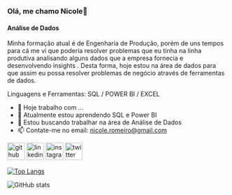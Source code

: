 ### Olá, me chamo Nicole👋
#### Análise de Dados
Minha formação atual é de Engenharia de Produção, porém de uns tempos para cá me vi que poderia resolver problemas que eu tinha na linha produtiva analisando alguns dados que a empresa fornecia e desenvolvendo insights . Desta forma, hoje estou na área de dados para que assim eu possa resolver problemas de negócio através de ferramentas de dados.

Linguagens e Ferramentas: SQL / POWER BI / EXCEL

- 🔭 Hoje trabalho com ... 
- 🌱 Atualmente estou aprendendo SQL e Power BI 
- 👯 Estou buscando trabalhar na área de Análise de Dados 
- 📫 Contate-me no email: nicole.romeiro@gmail.com 


[<img src='https://cdn.jsdelivr.net/npm/simple-icons@3.0.1/icons/github.svg' alt='github' height='40'>](https://github.com/NicoleRomeiro) [<img src='https://cdn.jsdelivr.net/npm/simple-icons@3.0.1/icons/linkedin.svg' alt='linkedin' height='40'>](https://www.linkedin.com/in/nicole-romeiro-2a6a611a1/)  [<img src='https://cdn.jsdelivr.net/npm/simple-icons@3.0.1/icons/instagram.svg' alt='instagram' height='40'>](https://instagram.com/nicoleromeiro?igshid=ZDdkNTZiNTM=/)  [<img src='https://cdn.jsdelivr.net/npm/simple-icons@3.0.1/icons/twitter.svg' alt='twitter' height='40'>](https://twitter.com/Nicole_Romeiro)  

[![Top Langs](https://github-readme-stats.vercel.app/api/top-langs/?username=NicoleRomeiro)](https://github.com/anuraghazra/github-readme-stats)

![GitHub stats](https://github-readme-stats.vercel.app/api?username=NicoleRomeiro&show_icons=true)  

